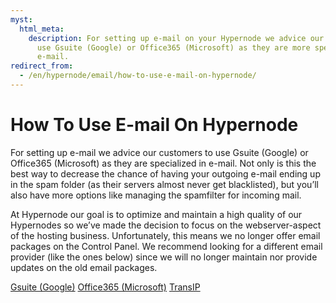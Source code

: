 ```yaml
---
myst:
  html_meta:
    description: For setting up e-mail on your Hypernode we advice our customers to
      use Gsuite (Google) or Office365 (Microsoft) as they are more specialized in
      e-mail.
redirect_from:
  - /en/hypernode/email/how-to-use-e-mail-on-hypernode/
---
```


<!-- source: https://support.hypernode.com/en/hypernode/email/how-to-use-e-mail-on-hypernode/ -->

# How To Use E-mail On Hypernode

For setting up e-mail we advice our customers to use Gsuite (Google) or Office365 (Microsoft) as they are specialized in e-mail. Not only is this the best way to decrease the chance of having your outgoing e-mail ending up in the spam folder (as their servers almost never get blacklisted), but you’ll also have more options like managing the spamfilter for incoming mail.

At Hypernode our goal is to optimize and maintain a high quality of our Hypernodes so we’ve made the decision to focus on the webserver-aspect of the hosting business.
Unfortunately, this means we no longer offer email packages on the Control Panel. We recommend looking for a different email provider (like the ones below) since we will no longer maintain nor provide updates on the old email packages.

[Gsuite (Google)](https://workspace.google.com/)
[Office365 (Microsoft)](https://www.microsoft.com/nl-nl/microsoft-365)
[TransIP](https://www.transip.nl/webhosting/emailonly/)
